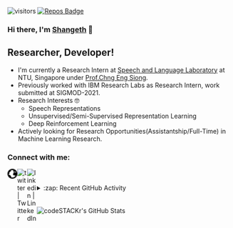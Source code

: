  ![visitors](https://visitor-badge.glitch.me/badge?page_id=page.id)
 [![Repos Badge](https://badges.pufler.dev/repos/shangeth)](https://badges.pufler.dev)
 
 
 ### Hi there, I'm [Shangeth](https://shangeth.com/) 👋

## Researcher, Developer!
- I'm currently a Research Intern at [Speech and Language Laboratory](https://www.ntu.edu.sg/home/aseschng/SpeechLab.html) at NTU, Singapore under [Prof.Chng Eng Siong](https://www.ntu.edu.sg/home/aseschng/default.html).
- Previously worked with IBM Research Labs as Research Intern, work submitted at SIGMOD-2021.
- Research Interests :nerd_face:
    - Speech Representations
    - Unsupervised/Semi-Supervised Representation Learning
    - Deep Reinforcement Learning
- Actively looking for Research Opportunities(Assistantship/Full-Time) in Machine Learning Research.

### Connect with me:

[<img align="left" alt="shangeth.com" width="22px" src="https://raw.githubusercontent.com/iconic/open-iconic/master/svg/globe.svg" />](https://shangeth.com/)
[<img align="left" alt="twitter | Twitter" width="22px" src="https://cdn.jsdelivr.net/npm/simple-icons@v3/icons/twitter.svg" />](https://twitter.com/shangethr)
[<img align="left" alt="linkedin | LinkedIn" width="22px" src="https://cdn.jsdelivr.net/npm/simple-icons@v3/icons/linkedin.svg" />](https://www.linkedin.com/in/shangeth)

<br/>
<br/>
<details>
  <summary>:zap: Recent GitHub Activity</summary>
<!--START_SECTION:activity-->
1. 🗣 Commented on [#2](https://github.com/abhishekkrthakur/colabcode/issues/2) in [abhishekkrthakur/colabcode](https://github.com/abhishekkrthakur/colabcode)
2. 🗣 Commented on [#2](https://github.com/abhishekkrthakur/colabcode/issues/2) in [abhishekkrthakur/colabcode](https://github.com/abhishekkrthakur/colabcode)
3. 🗣 Commented on [#2](https://github.com/abhishekkrthakur/colabcode/issues/2) in [abhishekkrthakur/colabcode](https://github.com/abhishekkrthakur/colabcode)
4. 🗣 Commented on [#2](https://github.com/abhishekkrthakur/colabcode/issues/2) in [abhishekkrthakur/colabcode](https://github.com/abhishekkrthakur/colabcode)
5. 💪 Opened PR [#2](https://github.com/abhishekkrthakur/colabcode/pull/2) in [abhishekkrthakur/colabcode](https://github.com/abhishekkrthakur/colabcode)
<!--END_SECTION:activity-->
 </details>

<br/>
<br/>



 <img align="left" alt="codeSTACKr's GitHub Stats" src="https://github-readme-stats-five-ochre.vercel.app/api?username=shangeth&show_icons=true&hide_border=true" />

